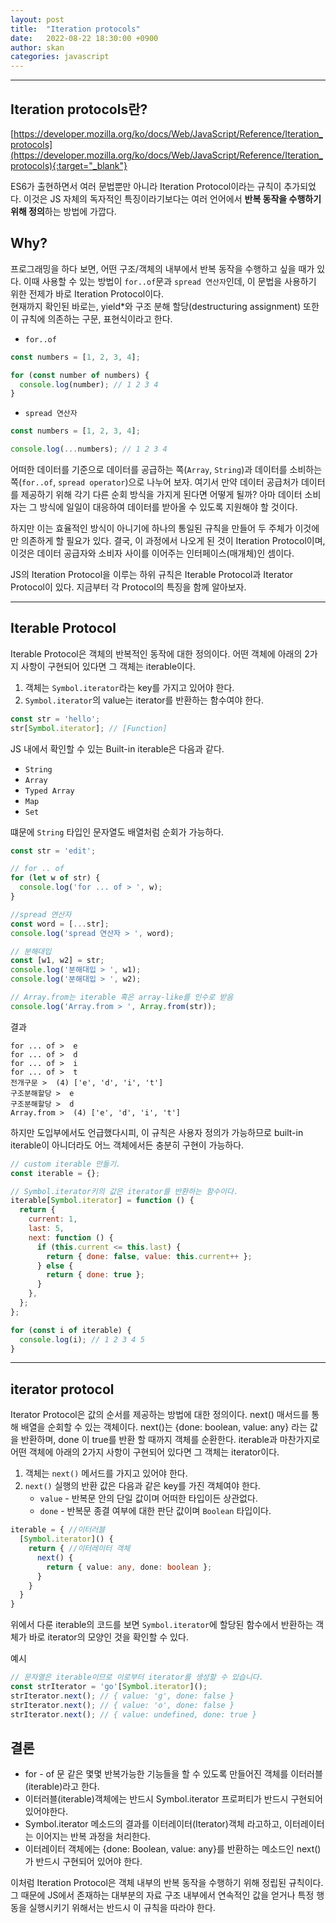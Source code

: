 ```yaml
---
layout: post
title:  "Iteration protocols"
date:   2022-08-22 18:30:00 +0900
author: skan
categories: javascript
---
```

<hr/>

## Iteration protocols란?

[https://developer.mozilla.org/ko/docs/Web/JavaScript/Reference/Iteration_protocols](https://developer.mozilla.org/ko/docs/Web/JavaScript/Reference/Iteration_protocols){:target="_blank"}

ES6가 출현하면서 여러 문법뿐만 아니라 Iteration Protocol이라는 규칙이 추가되었다. 이것은 JS 자체의 독자적인 특징이라기보다는 여러 언어에서 <b>반복 동작을 수행하기 위해 정의</b>하는 방법에 가깝다. 
<br />

## Why?
프로그래밍을 하다 보면, 어떤 구조/객체의 내부에서 반복 동작을 수행하고 싶을 때가 있다. 
이때 사용할 수 있는 방법이 `for..of`문과 `spread 연산자`인데, 이 문법을 사용하기 위한 전제가 바로 Iteration Protocol이다.<br/>
현재까지 확인된 바로는, yield*와 구조 분해 할당(destructuring assignment) 또한 이 규칙에 의존하는 구문, 표현식이라고 한다.

- `for..of`


```javascript
const numbers = [1, 2, 3, 4];

for (const number of numbers) {
  console.log(number); // 1 2 3 4
}
```

- `spread 연산자`

```javascript
const numbers = [1, 2, 3, 4];

console.log(...numbers); // 1 2 3 4
```

어떠한 데이터를 기준으로 데이터를 공급하는 쪽(`Array`, `String`)과 데이터를 소비하는 쪽(`for..of`, `spread operator`)으로 나누어 보자. 
여기서 만약 데이터 공급처가 데이터를 제공하기 위해 각기 다른 순회 방식을 가지게 된다면 어떻게 될까? 
아마 데이터 소비자는 그 방식에 일일이 대응하여 데이터를 받아올 수 있도록 지원해야 할 것이다.

하지만 이는 효율적인 방식이 아니기에 하나의 통일된 규칙을 만들어 두 주체가 이것에만 의존하게 할 필요가 있다. 
결국, 이 과정에서 나오게 된 것이 Iteration Protocol이며, 이것은 데이터 공급자와 소비자 사이를 이어주는 인터페이스(매개체)인 셈이다.

JS의 Iteration Protocol을 이루는 하위 규칙은 Iterable Protocol과 Iterator Protocol이 있다. 지금부터 각 Protocol의 특징을 함께 알아보자.

---

## Iterable Protocol
Iterable Protocol은 객체의 반복적인 동작에 대한 정의이다. 
어떤 객체에 아래의 2가지 사항이 구현되어 있다면 그 객체는 iterable이다.

1. 객체는 `Symbol.iterator`라는 key를 가지고 있어야 한다.
2. `Symbol.iterator`의 value는 iterator를 반환하는 함수여야 한다.

```jsx
const str = 'hello';
str[Symbol.iterator]; // [Function]
```

JS 내에서 확인할 수 있는 Built-in iterable은 다음과 같다.

- `String`
- `Array`
- `Typed Array`
- `Map`
- `Set`

떄문에 `String` 타입인 문자열도 배열처럼 순회가 가능하다.

```jsx
const str = 'edit';

// for .. of
for (let w of str) {
  console.log('for ... of > ', w);
}

//spread 연산자
const word = [...str];
console.log('spread 연산자 > ', word);

// 분해대입
const [w1, w2] = str;
console.log('분해대입 > ', w1);
console.log('분해대입 > ', w2);

// Array.from는 iterable 혹은 array-like를 인수로 받음
console.log('Array.from > ', Array.from(str));
```

결과
```text
for ... of >  e
for ... of >  d
for ... of >  i
for ... of >  t
전개구문 >  (4) ['e', 'd', 'i', 't']
구조분해할당 >  e
구조분해할당 >  d
Array.from >  (4) ['e', 'd', 'i', 't']
```
하지만 도입부에서도 언급했다시피, 이 규칙은 사용자 정의가 가능하므로 built-in iterable이 아니더라도 어느 객체에서든 충분히 구현이 가능하다.
```jsx
// custom iterable 만들기.
const iterable = {};

// Symbol.iterator키의 값은 iterator를 반환하는 함수이다.
iterable[Symbol.iterator] = function () {
  return {
    current: 1,
    last: 5,
    next: function () {
      if (this.current <= this.last) {
        return { done: false, value: this.current++ };
      } else {
        return { done: true };
      }
    },
  };
};

for (const i of iterable) {
  console.log(i); // 1 2 3 4 5
}
```

---
## iterator protocol

Iterator Protocol은 값의 순서를 제공하는 방법에 대한 정의이다.
next() 매서드를 통해 배열을 순회할 수 있는 객체이다.
next()는 {done: boolean, value: any} 라는 값을 반환하며, done 이 true를 반환 할 때까지 객체를 순환한다.
iterable과 마찬가지로 어떤 객체에 아래의 2가지 사항이 구현되어 있다면 그 객체는 iterator이다.

 1. 객체는 `next()` 메서드를 가지고 있어야 한다.
 2. `next()` 실행의 반환 값은 다음과 같은 key를 가진 객체여야 한다.   
    - `value` - 반복문 안의 단일 값이며 어떠한 타입이든 상관없다.  
    - `done` - 반복문 종결 여부에 대한 판단 값이며 `Boolean` 타입이다.
    
```typescript
iterable = { //이터러블
  [Symbol.iterator]() {
    return { //이터레이터 객체
      next() {
        return { value: any, done: boolean };
      }
    }
  }
}
```
위에서 다룬 iterable의 코드를 보면 `Symbol.iterator`에 할당된 함수에서 반환하는 객체가 바로 iterator의 모양인 것을 확인할 수 있다.

예시
```jsx
// 문자열은 iterable이므로 이로부터 iterator를 생성할 수 있습니다.
const strIterator = 'go'[Symbol.iterator]();
strIterator.next(); // { value: 'g', done: false }
strIterator.next(); // { value: 'o', done: false }
strIterator.next(); // { value: undefined, done: true }
```

## 결론
 - for - of 문 같은 몇몇 반복가능한 기능들을 할 수 있도록 만들어진 객체를 이터러블(iterable)라고 한다.
 - 이터러블(iterable)객체에는 반드시 Symbol.iterator 프로퍼티가 반드시 구현되어 있어야한다.
 - Symbol.iterator 메소드의 결과를 이터레이터(Iterator)객체 라고하고, 이터레이터는 이어지는 반복 과정을 처리한다.
 - 이터레이터 객체에는 {done: Boolean, value: any}를 반환하는 메소드인 next() 가 반드시 구현되어 있어야 한다.

이처럼 Iteration Protocol은 객체 내부의 반복 동작을 수행하기 위해 정립된 규칙이다.
그 때문에 JS에서 존재하는 대부분의 자료 구조 내부에서 연속적인 값을 얻거나 특정 행동을 실행시키기 위해서는 반드시 이 규칙을 따라야 한다.
